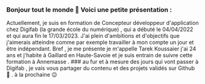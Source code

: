 ### Bonjour tout le monde 👋 Voici une petite présentation :
Actuellement, je suis en formation de Concepteur développeur d'application chez Digifab (la grande école du numérique) , qui a débuté le 04/04/2022 et qui aura fin le 17/03/2023. J'ai plein d'ambitions et d'objectifs que j'aimerais atteindre comme par exemple travailler à mon compte un jour et être indépendant. Bref , je me présente je m'appelle Tarek Koussaier j'ai 24 ans et j'habite à Gaillard en Haute-Savoie et je suis entrain de suivre cette formation à Annemasse . ### au fur et à mesure des jours qui vont passer à Digifab , je vais vous partager du contenu et des projets validés sur Github 🙂 . à la prochaine 😉
